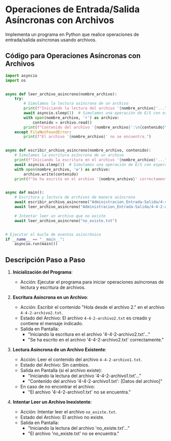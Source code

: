 # Operaciones de Entrada/Salida Asíncronas con Archivos

Implementa un programa en Python que realice operaciones de entrada/salida asíncronas usando archivos.

## Código para Operaciones Asíncronas con Archivos

```python
import asyncio
import os


async def leer_archivo_asincrono(nombre_archivo):
    try:
        # Simulamos la lectura asíncrona de un archivo
        print(f"Iniciando la lectura del archivo '{nombre_archivo}'...")
        await asyncio.sleep(1)  # Simulamos una operación de E/S con espera
        with open(nombre_archivo, 'r') as archivo:
            contenido = archivo.read()
        print(f"Contenido del archivo '{nombre_archivo}':\n{contenido}\n")
    except FileNotFoundError:
        print(f"El archivo '{nombre_archivo}' no se encuentra.")


async def escribir_archivo_asincrono(nombre_archivo, contenido):
    # Simulamos la escritura asíncrona de un archivo
    print(f"Iniciando la escritura en el archivo '{nombre_archivo}'...")
    await asyncio.sleep(1)  # Simulamos una operación de E/S con espera
    with open(nombre_archivo, 'w') as archivo:
        archivo.write(contenido)
    print(f"Se ha escrito en el archivo '{nombre_archivo}' correctamente.\n")


async def main():
    # Escritura y lectura de archivos de manera asíncrona
    await escribir_archivo_asincrono("Administracion_Entrada-Salida/4-4-2-archivo2.txt", "Hola desde el archivo 2.")
    await leer_archivo_asincrono("Administracion_Entrada-Salida/4-4-2-archivo1.txt")

    # Intentar leer un archivo que no existe
    await leer_archivo_asincrono("no_existe.txt")


# Ejecutar el bucle de eventos asincrónico
if __name__ == "__main__":
    asyncio.run(main())
```

## Descripción Paso a Paso

1. **Inicialización del Programa**:

   - Acción: Ejecutar el programa para iniciar operaciones asíncronas de lectura y escritura de archivos.

2. **Escritura Asíncrona en un Archivo**:

   - Acción: Escribir el contenido "Hola desde el archivo 2." en el archivo `4-4-2-archivo2.txt`.
   - Estado del Archivo: El archivo `4-4-2-archivo2.txt` es creado y contiene el mensaje indicado.
   - Salida en Pantalla:
     - "Iniciando la escritura en el archivo '4-4-2-archivo2.txt'..."
     - "Se ha escrito en el archivo '4-4-2-archivo2.txt' correctamente."

3. **Lectura Asíncrona de un Archivo Existente**:

   - Acción: Leer el contenido del archivo `4-4-2-archivo1.txt`.
   - Estado del Archivo: Sin cambios.
   - Salida en Pantalla (si el archivo existe):
     - "Iniciando la lectura del archivo '4-4-2-archivo1.txt'..."
     - "Contenido del archivo '4-4-2-archivo1.txt': [Datos del archivo]"
   - En caso de no encontrar el archivo:
     - "El archivo '4-4-2-archivo1.txt' no se encuentra."

4. **Intentar Leer un Archivo Inexistente**:

   - Acción: Intentar leer el archivo `no_existe.txt`.
   - Estado del Archivo: El archivo no existe.
   - Salida en Pantalla:
     - "Iniciando la lectura del archivo 'no_existe.txt'..."
     - "El archivo 'no_existe.txt' no se encuentra."

